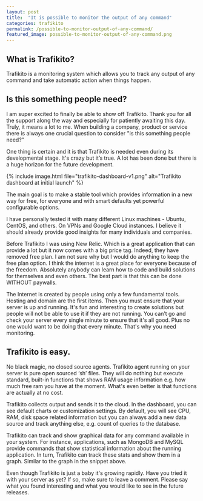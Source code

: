 ```yaml
---
layout: post
title:  "It is possible to monitor the output of any command"
categories: trafikito
permalink: /possible-to-monitor-output-of-any-command/
featured_image: possible-to-monitor-output-of-any-command.png
---
```



<h2>What is Trafikito?</h2>
<p>
    Trafikito is a monitoring system which allows you to track any output of any command and take automatic action when
    things happen.
</p>

<!--more-->

<h2>Is this something people need?</h2>
<p>
    I am super excited to finally be able to show off Trafikito. Thank you for all the support along the way and
    especially for patiently awaiting this day. Truly, it means a lot to me. When building a company, product or service
    there is always one crucial question to consider "is this something people need?”
</p>

<p>
    One thing is certain and it is that Trafikito is needed even during its developmental stage. It's crazy but it’s
    true. A lot has been done but there is a huge horizon for the future development.
</p>

{% include image.html file="trafikito-dashboard-v1.png" alt="Trafikito dashboard at initial launch" %}

<p class="t-quote">
    The main goal is to make a stable tool which provides information in a new way for free, for everyone and with smart
    defaults yet powerful configurable options.
</p>

<p>
    I have personally tested it with many different Linux machines - Ubuntu, CentOS, and others. On VPNs and Google
    Cloud instances. I believe it should already provide good insights for many individuals and companies.
</p>

<p>
    Before Trafikito I was using New Relic. Which is a great application that can provide a lot but it now comes with a
    big price tag. Indeed, they have removed free plan. I am not sure why but I would do anything to keep the free plan
    option. I think the internet is a great place for everyone because of the freedom. Absolutely anybody can learn how
    to code and build solutions for themselves and even others. The best part is that this can be done WITHOUT paywalls.
</p>

<p>
    The Internet is created by people using only a few fundamental tools. Hosting and domain are the first items. Then
    you must ensure that your server is up and running. It's fun and interesting to create solutions but people will not
    be able to use it if they are not running. You can’t go and check your server every single minute to ensure that
    it's all good. Plus no one would want to be doing that every minute. That's why you need monitoring.
</p>

<h2>Trafikito is easy.</h2>
<p>
    No black magic, no closed source agents. Trafikito agent running on your server is pure open sourced ‘sh’ files.
    They will do nothing but execute standard, built-in functions that shows RAM usage
    information e.g. how much free ram you have at the moment. What's even better is that functions are actually at no
    cost.
</p>
<p>
    Trafikito collects output and sends it to the cloud. In the dashboard, you can see default charts or customization
    settings. By default, you will see CPU, RAM, disk space related information but you can always add a new data
    source and track anything else, e.g. count of queries to the database.
</p>

<p>
    Trafikito can track and show graphical data for any command available in your system. For instance, applications,
    such as MongoDB and MySQL provide commands that show statistical information about the running application. In
    turn, Trafikito can track these stats and show them in a graph. Similar to the graph in the snippet above.
</p>
<p>
    Even though Trafikito is just a baby it's growing rapidly. Have you tried it with your server as yet? If so, make
    sure to leave a comment. Please say what you found interesting and what you would like to see in the future
    releases.
</p>